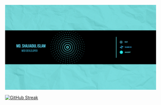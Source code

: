 ![An old rock in the desert](/assets/github_banner1.png)

[![GitHub Streak](https://github-readme-streak-stats.herokuapp.com?user=Shaikat1&theme=dark&hide_border=true&ring=37EAEB&fire=EB621D&currStreakNum=4CEB71&currStreakLabel=72B6EB&dates=AACDEB&sideLabels=26B0EB&sideNums=AACDEB)](https://git.io/streak-stats)